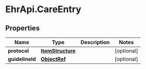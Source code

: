# EhrApi.CareEntry

## Properties
Name | Type | Description | Notes
------------ | ------------- | ------------- | -------------
**protocol** | [**ItemStructure**](ItemStructure.md) |  | [optional] 
**guidelineId** | [**ObjectRef**](ObjectRef.md) |  | [optional] 
